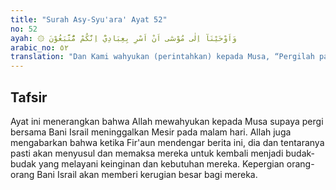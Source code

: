 ```yaml
---
title: "Surah Asy-Syu'ara' Ayat 52"
no: 52
ayah: ۞ وَاَوْحَيْنَآ اِلٰى مُوْسٰٓى اَنْ اَسْرِ بِعِبَادِيْٓ اِنَّكُمْ مُّتَّبَعُوْنَ  
arabic_no: ٥٢
translation: "Dan Kami wahyukan (perintahkan) kepada Musa, “Pergilah pada malam hari dengan membawa hamba-hamba-Ku (Bani Israil), sebab pasti kamu akan dikejar.”"
---
```


## Tafsir

Ayat ini menerangkan bahwa Allah mewahyukan kepada Musa supaya pergi bersama Bani Israil meninggalkan Mesir pada malam hari. Allah juga mengabarkan bahwa ketika Fir'aun mendengar berita ini, dia dan tentaranya pasti akan menyusul dan memaksa mereka untuk kembali menjadi budak-budak yang melayani keinginan dan kebutuhan mereka. Kepergian orang-orang Bani Israil akan memberi kerugian besar bagi mereka.